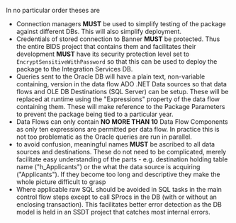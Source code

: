 
In no particular order theses are
- Connection managers **MUST** be used to simplify testing of the package against different DBs.
This will also simplify deployment.
- Credentials of stored connection to Banner **MUST** be protected. Thus the entire BIDS project
that contains them and facilitates their development **MUST** have its security protection level
set to `EncryptSensitiveWithPassword` so that this can be used to deploy the package to the
Integration Services DB.
- Queries sent to the Oracle DB will have a plain text, non-variable containing, version in the data
flow ADO .NET Data sources so that data flows and OLE DB Destinations (SQL Server) can be
setup. These will be replaced at runtime using the "Expressions" property of the data flow
containing them. These will make reference to the Package Parameters to prevent the package
being tied to a particular year.
- Data Flows can only contain **NO MORE THAN 10** Data Flow Components as only ten expressions
are permitted per data flow. In practice this is not too problematic as the Oracle queries are run in
parallel.
- to avoid confusion, meaningful names **MUST** be ascribed to all data sources and destinations. These
do not need to be complicated, merely facilitate easy understanding of the parts - e.g. destination
holding table name ("h_Applicants") or the what the data source is acquiring ("Applicants").
If they become too long and descriptive they make the whole picture difficult to grasp
- Where applicable raw SQL should be avoided in SQL tasks in the main control flow steps except to
call SProcs in the DB (with or without an enclosing transaction). This facilitates better error detection
as the DB model is held in an SSDT project that catches most internal errors.